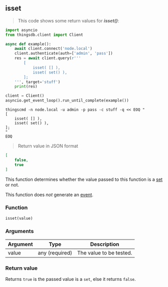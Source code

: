 ## isset

> This code shows some return values for ***isset()***:

```python
import asyncio
from thingsdb.client import Client

async def example():
    await client.connect('node.local')
    client.authenticate(auth=['admin', 'pass'])
    res = await client.query(r'''
        [
            isset( [] ),
            isset( set() ),
        ];
    ''', target='stuff')
    print(res)

client = Client()
asyncio.get_event_loop().run_until_complete(example())
```

```shell
thingscmd -n node.local -u admin -p pass -c stuff -q << EOQ "
[
    isset( [] ),
    isset( set() ),
];
"
EOQ
```

> Return value in JSON format

```json
[
    false,
    true
]
```

This function determines whether the value passed to this function
is a [set](#set-type) or not.

This function does *not* generate an [event](#events).

### Function
`isset(value)`

### Arguments
Argument | Type | Description
-------- | ---- | -----------
value | any (required) | The value to be tested.

### Return value
Returns `true` is the passed value is a `set`, else it returns `false`.
